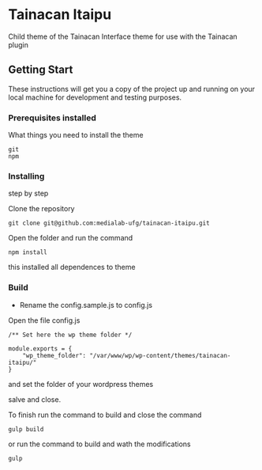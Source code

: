 # Tainacan Itaipu

Child theme of the Tainacan Interface theme for use with the Tainacan plugin

## Getting Start

These instructions will get you a copy of the project up and running on your local machine for development and testing purposes.

### Prerequisites installed

What things you need to install the theme

```
git
npm
```

### Installing

step by step

Clone the repository
```
git clone git@github.com:medialab-ufg/tainacan-itaipu.git
```

Open the folder and run the command
```
npm install
```
this installed all dependences to theme

### Build

* Rename the config.sample.js to config.js

Open the file config.js
```
/** Set here the wp theme folder */

module.exports = {
    "wp_theme_folder": "/var/www/wp/wp-content/themes/tainacan-itaipu/"
}
```
and set the folder of your wordpress themes

salve and close.

To finish run the command to build and close the command
```
gulp build
```
or run the command to build and wath the modifications
```
gulp
```

